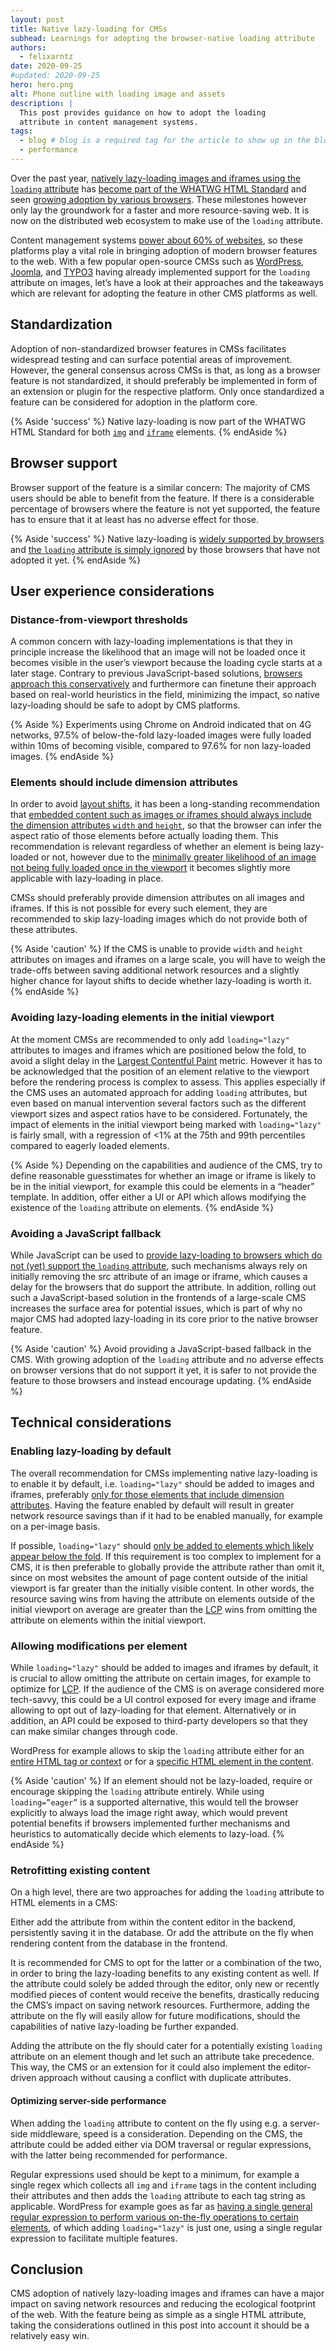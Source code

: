 ```yaml
---
layout: post
title: Native lazy-loading for CMSs
subhead: Learnings for adopting the browser-native loading attribute
authors:
  - felixarntz
date: 2020-09-25
#updated: 2020-09-25
hero: hero.png
alt: Phone outline with loading image and assets
description: |
  This post provides guidance on how to adopt the loading
  attribute in content management systems.
tags:
  - blog # blog is a required tag for the article to show up in the blog.
  - performance
---
```


Over the past year, [natively lazy-loading images and iframes using the `loading` attribute](/native-lazy-loading/) has [become part of the WHATWG HTML Standard](https://html.spec.whatwg.org/multipage/urls-and-fetching.html#lazy-loading-attributes) and seen [growing adoption by various browsers](https://caniuse.com/#feat=loading-lazy-attr). These milestones however only lay the groundwork for a faster and more resource-saving web. It is now on the distributed web ecosystem to make use of the `loading` attribute.

Content management systems [power about 60% of websites](https://w3techs.com/technologies/overview/content_management), so these platforms play a vital role in bringing adoption of modern browser features to the web. With a few popular open-source CMSs such as [WordPress](https://make.wordpress.org/core/2020/07/14/lazy-loading-images-in-5-5/), [Joomla](https://github.com/joomla/joomla-cms/pull/28838), and [TYPO3](https://review.typo3.org/c/Packages/TYPO3.CMS/+/63317) having already implemented support for the `loading` attribute on images, let’s have a look at their approaches and the takeaways which are relevant for adopting the feature in other CMS platforms as well.

## Standardization

Adoption of non-standardized browser features in CMSs facilitates widespread testing and can surface potential areas of improvement. However, the general consensus across CMSs is that, as long as a browser feature is not standardized, it should preferably be implemented in form of an extension or plugin for the respective platform. Only once standardized a feature can be considered for adoption in the platform core.

{% Aside 'success' %}
Native lazy-loading is now part of the WHATWG HTML Standard for both [`img`](https://html.spec.whatwg.org/multipage/embedded-content.html#attr-img-loading) and [`iframe`](https://html.spec.whatwg.org/multipage/iframe-embed-object.html#attr-iframe-loading) elements.
{% endAside %}

## Browser support

Browser support of the feature is a similar concern: The majority of CMS users should be able to benefit from the feature. If there is a considerable percentage of browsers where the feature is not yet supported, the feature has to ensure that it at least has no adverse effect for those.

{% Aside 'success' %}
Native lazy-loading is [widely supported by browsers](https://caniuse.com/#feat=loading-lazy-attr) and [the `loading` attribute is simply ignored](/native-lazy-loading/#browser-compatibility) by those browsers that have not adopted it yet.
{% endAside %}

## User experience considerations

### Distance-from-viewport thresholds

A common concern with lazy-loading implementations is that they in principle increase the likelihood that an image will not be loaded once it becomes visible in the user’s viewport because the loading cycle starts at a later stage. Contrary to previous JavaScript-based solutions, [browsers approach this conservatively](/native-lazy-loading/#distance-from-viewport-thresholds) and furthermore can finetune their approach based on real-world heuristics in the field, minimizing the impact, so native lazy-loading should be safe to adopt by CMS platforms.

{% Aside %}
Experiments using Chrome on Android indicated that on 4G networks, 97.5% of below-the-fold lazy-loaded images were fully loaded within 10ms of becoming visible, compared to 97.6% for non lazy-loaded images.
{% endAside %}

### Elements should include dimension attributes

In order to avoid [layout shifts](/cls/), it has been a long-standing recommendation that [embedded content such as images or iframes should always include the dimension attributes `width` and `height`](/optimize-cls/#images-without-dimensions), so that the browser can infer the aspect ratio of those elements before actually loading them. This recommendation is relevant regardless of whether an element is being lazy-loaded or not, however due to the [minimally greater likelihood of an image not being fully loaded once in the viewport](#distance-from-viewport-thresholds) it becomes slightly more applicable with lazy-loading in place.

CMSs should preferably provide dimension attributes on all images and iframes. If this is not possible for every such element, they are recommended to skip lazy-loading images which do not provide both of these attributes.

{% Aside 'caution' %}
If the CMS is unable to provide `width` and `height` attributes on images and iframes on a large scale, you will have to weigh the trade-offs between saving additional network resources and a slightly higher chance for layout shifts to decide whether lazy-loading is worth it.
{% endAside %}

### Avoiding lazy-loading elements in the initial viewport

At the moment CMSs are recommended to only add `loading="lazy"` attributes to images and iframes which are positioned below the fold, to avoid a slight delay in the [Largest Contentful Paint](/lcp/) metric. However it has to be acknowledged that the position of an element relative to the viewport before the rendering process is complex to assess. This applies especially if the CMS uses an automated approach for adding `loading` attributes, but even based on manual intervention several factors such as the different viewport sizes and aspect ratios have to be considered. Fortunately, the impact of elements in the initial viewport being marked with `loading="lazy"` is fairly small, with a regression of <1% at the 75th and 99th percentiles compared to eagerly loaded elements.

{% Aside %}
Depending on the capabilities and audience of the CMS, try to define reasonable guesstimates for whether an image or iframe is likely to be in the initial viewport, for example this could be elements in a “header” template. In addition, offer either a UI or API which allows modifying the existence of the `loading` attribute on elements.
{% endAside %}

### Avoiding a JavaScript fallback

While JavaScript can be used to [provide lazy-loading to browsers which do not (yet) support the `loading` attribute](/native-lazy-loading/#how-do-i-handle-browsers-that-don't-yet-support-native-lazy-loading), such mechanisms always rely on initially removing the src attribute of an image or iframe, which causes a delay for the browsers that do support the attribute. In addition, rolling out such a JavaScript-based solution in the frontends of a large-scale CMS increases the surface area for potential issues, which is part of why no major CMS had adopted lazy-loading in its core prior to the native browser feature.

{% Aside 'caution' %}
Avoid providing a JavaScript-based fallback in the CMS. With growing adoption of the `loading` attribute and no adverse effects on browser versions that do not support it yet, it is safer to not provide the feature to those browsers and instead encourage updating.
{% endAside %}

## Technical considerations

### Enabling lazy-loading by default

The overall recommendation for CMSs implementing native lazy-loading is to enable it by default, i.e. `loading="lazy"` should be added to images and iframes, preferably [only for those elements that include dimension attributes](#elements-should-include-dimension-attributes). Having the feature enabled by default will result in greater network resource savings than if it had to be enabled manually, for example on a per-image basis.

If possible, `loading="lazy"` should [only be added to elements which likely appear below the fold](#avoiding-lazy-loading-elements-in-the-initial-viewport). If this requirement is too complex to implement for a CMS, it is then preferable to globally provide the attribute rather than omit it, since on most websites the amount of page content outside of the initial viewport is far greater than the initially visible content. In other words, the resource saving wins from having the attribute on elements outside of the initial viewport on average are greater than the [LCP](/lcp/) wins from omitting the attribute on elements within the initial viewport.

### Allowing modifications per element

While `loading="lazy"` should be added to images and iframes by default, it is crucial to allow omitting the attribute on certain images, for example to optimize for [LCP](/lcp/). If the audience of the CMS is on average considered more tech-savvy, this could be a UI control exposed for every image and iframe allowing to opt out of lazy-loading for that element. Alternatively or in addition, an API could be exposed to third-party developers so that they can make similar changes through code.

WordPress for example allows to skip the `loading` attribute either for an [entire HTML tag or context](https://developer.wordpress.org/reference/hooks/wp_lazy_loading_enabled/) or for a [specific HTML element in the content](https://developer.wordpress.org/reference/hooks/wp_img_tag_add_loading_attr/).

{% Aside 'caution' %}
If an element should not be lazy-loaded, require or encourage skipping the `loading` attribute entirely. While using `loading=”eager”` is a supported alternative, this would tell the browser explicitly to always load the image right away, which would prevent potential benefits if browsers implemented further mechanisms and heuristics to automatically decide which elements to lazy-load.
{% endAside %}

### Retrofitting existing content

On a high level, there are two approaches for adding the `loading` attribute to HTML elements in a CMS:

Either add the attribute from within the content editor in the backend, persistently saving it in the database.
Or add the attribute on the fly when rendering content from the database in the frontend.

It is recommended for CMS to opt for the latter or a combination of the two, in order to bring the lazy-loading benefits to any existing content as well. If the attribute could solely be added through the editor, only new or recently modified pieces of content would receive the benefits, drastically reducing the CMS’s impact on saving network resources. Furthermore, adding the attribute on the fly will easily allow for future modifications, should the capabilities of native lazy-loading be further expanded.

Adding the attribute on the fly should cater for a potentially existing `loading` attribute on an element though and let such an attribute take precedence. This way, the CMS or an extension for it could also implement the editor-driven approach without causing a conflict with duplicate attributes.

#### Optimizing server-side performance

When adding the `loading` attribute to content on the fly using e.g. a server-side middleware, speed is a consideration. Depending on the CMS, the attribute could be added either via DOM traversal or regular expressions, with the latter being recommended for performance.

Regular expressions used should be kept to a minimum, for example a single regex which collects all `img` and `iframe` tags in the content including their attributes and then adds the `loading` attribute to each tag string as applicable. WordPress for example goes as far as [having a single general regular expression to perform various on-the-fly operations to certain elements](https://developer.wordpress.org/reference/functions/wp_filter_content_tags/), of which adding `loading="lazy"` is just one, using a single regular expression to facilitate multiple features.

## Conclusion

CMS adoption of natively lazy-loading images and iframes can have a major impact on saving network resources and reducing the ecological footprint of the web. With the feature being as simple as a single HTML attribute, taking the considerations outlined in this post into account it should be a relatively easy win.
